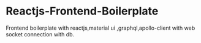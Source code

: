 # Reactjs-Frontend-Boilerplate
Frontend boilerplate with reactjs,material ui ,graphql,apollo-client with web socket connection with db.
